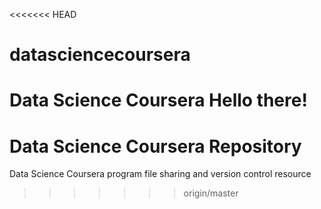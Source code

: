 <<<<<<< HEAD
# datasciencecoursera
Data Science Coursera
Hello there!
=======
# Data Science Coursera Repository
Data Science Coursera program file sharing and version control resource
>>>>>>> origin/master
